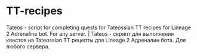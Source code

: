 # TT-recipes
Tateos - script for completing quests for Tateossian TT recipes for Lineage 2 Adrenaline bot. For any server. | Tateos - скрипт для выполнения квестов на Tateossian TT рецепты для Lineage 2 Адреналин бота. Для любого сервера.
